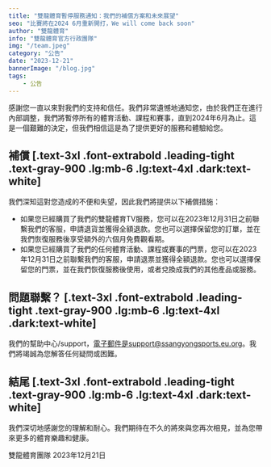 ```yaml
---
title: "雙龍體育暫停服務通知：我們的補償方案和未來展望"
seo: "比賽將在2024 6月重新開打，We will come back soon"
author: "雙龍體育"
info: "雙龍體育官方行政團隊"
img: "/team.jpeg"
category: "公告"
date: "2023-12-21"
bannerImage: "/blog.jpg"
tags:
    - 公告
---
```

感謝您一直以來對我們的支持和信任。我們非常遺憾地通知您，由於我們正在進行內部調整，我們將暫停所有的體育活動、課程和賽事，直到2024年6月為止。這是一個艱難的決定，但我們相信這是為了提供更好的服務和體驗給您。
## 補償 [.text-3xl .font-extrabold .leading-tight .text-gray-900 .lg:mb-6 .lg:text-4xl .dark:text-white]
我們深知這對您造成的不便和失望，因此我們將提供以下補償措施：

- 如果您已經購買了我們的雙龍體育TV服務，您可以在2023年12月31日之前聯繫我們的客服，申請退貨並獲得全額退款。您也可以選擇保留您的訂單，並在我們恢復服務後享受額外的六個月免費觀看期。
- 如果您已經購買了我們的任何體育活動、課程或賽事的門票，您可以在2023年12月31日之前聯繫我們的客服，申請退票並獲得全額退款。您也可以選擇保留您的門票，並在我們恢復服務後使用，或者兌換成我們的其他產品或服務。
## 問題聯繫？ [.text-3xl .font-extrabold .leading-tight .text-gray-900 .lg:mb-6 .lg:text-4xl .dark:text-white]
我們的幫助中心/support，電子郵件是support@ssangyongsports.eu.org。我們將竭誠為您解答任何疑問或困難。
## 結尾 [.text-3xl .font-extrabold .leading-tight .text-gray-900 .lg:mb-6 .lg:text-4xl .dark:text-white]
我們深切地感謝您的理解和耐心。我們期待在不久的將來與您再次相見，並為您帶來更多的體育樂趣和健康。

雙龍體育團隊
2023年12月21日
